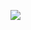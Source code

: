 <a href="https://wakatime.com"><img src="https://wakatime.com/share/@f3476ef2-58f7-4d8f-9982-cf416a2f8fd1/bcd80753-33ae-4987-b1cf-87d8ff4723d7.png" /></a>
